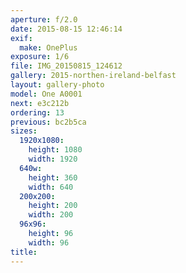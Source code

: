 ```yaml
---
aperture: f/2.0
date: 2015-08-15 12:46:14
exif:
  make: OnePlus
exposure: 1/6
file: IMG_20150815_124612
gallery: 2015-northen-ireland-belfast
layout: gallery-photo
model: One A0001
next: e3c212b
ordering: 13
previous: bc2b5ca
sizes:
  1920x1080:
    height: 1080
    width: 1920
  640w:
    height: 360
    width: 640
  200x200:
    height: 200
    width: 200
  96x96:
    height: 96
    width: 96
title: 
---
```

